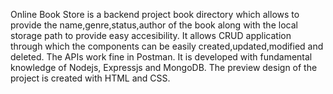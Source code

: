 Online Book Store is a backend project book directory  which allows to provide the name,genre,status,author of the book along with the local storage path to provide easy accesibility. It allows CRUD  application through which the components can be easily created,updated,modified and deleted. The APIs work fine in Postman.
It is developed with fundamental knowledge of Nodejs, Expressjs and MongoDB.
The preview design of the project is created with HTML and CSS.